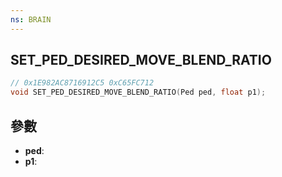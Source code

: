 ```yaml
---
ns: BRAIN
---
```

## SET_PED_DESIRED_MOVE_BLEND_RATIO

```c
// 0x1E982AC8716912C5 0xC65FC712
void SET_PED_DESIRED_MOVE_BLEND_RATIO(Ped ped, float p1);
```


## 參數
* **ped**: 
* **p1**: 

